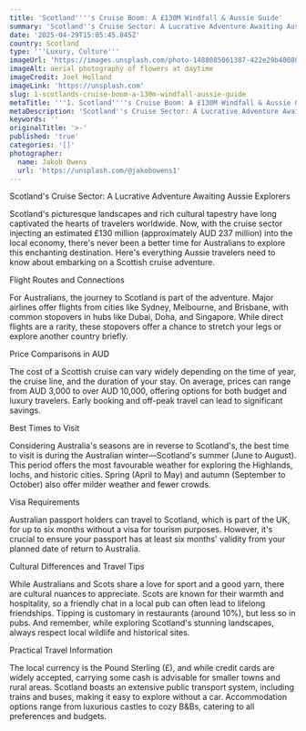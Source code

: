 ```yaml
---
title: 'Scotland''''s Cruise Boom: A £130M Windfall & Aussie Guide'
summary: 'Scotland''s Cruise Sector: A Lucrative Adventure Awaiting Aussie Explorers...'
date: '2025-04-29T15:05:45.845Z'
country: Scotland
type: '''Luxury, Culture'''
imageUrl: 'https://images.unsplash.com/photo-1488085061387-422e29b40080'
imageAlt: aerial photography of flowers at daytime
imageCredit: Joel Holland
imageLink: 'https://unsplash.com'
slug: 1-scotlands-cruise-boom-a-130m-windfall-aussie-guide
metaTitle: '''1. Scotland''''s Cruise Boom: A £130M Windfall & Aussie Guide'''
metaDescription: 'Scotland''s Cruise Sector: A Lucrative Adventure Awaiting Aussie Explorers...'
keywords: ''
originalTitle: '>-'
published: 'true'
categories: '[]'
photographer:
  name: Jakob Owens
  url: 'https://unsplash.com/@jakobowens1'
---
```








Scotland's Cruise Sector: A Lucrative Adventure Awaiting Aussie Explorers

Scotland's picturesque landscapes and rich cultural tapestry have long captivated the hearts of travelers worldwide. Now, with the cruise sector injecting an estimated £130 million (approximately AUD 237 million) into the local economy, there's never been a better time for Australians to explore this enchanting destination. Here's everything Aussie travelers need to know about embarking on a Scottish cruise adventure.

Flight Routes and Connections

For Australians, the journey to Scotland is part of the adventure. Major airlines offer flights from cities like Sydney, Melbourne, and Brisbane, with common stopovers in hubs like Dubai, Doha, and Singapore. While direct flights are a rarity, these stopovers offer a chance to stretch your legs or explore another country briefly.

Price Comparisons in AUD

The cost of a Scottish cruise can vary widely depending on the time of year, the cruise line, and the duration of your stay. On average, prices can range from AUD 3,000 to over AUD 10,000, offering options for both budget and luxury travelers. Early booking and off-peak travel can lead to significant savings.

Best Times to Visit

Considering Australia's seasons are in reverse to Scotland's, the best time to visit is during the Australian winter—Scotland's summer (June to August). This period offers the most favourable weather for exploring the Highlands, lochs, and historic cities. Spring (April to May) and autumn (September to October) also offer milder weather and fewer crowds.

Visa Requirements

Australian passport holders can travel to Scotland, which is part of the UK, for up to six months without a visa for tourism purposes. However, it's crucial to ensure your passport has at least six months' validity from your planned date of return to Australia.

Cultural Differences and Travel Tips

While Australians and Scots share a love for sport and a good yarn, there are cultural nuances to appreciate. Scots are known for their warmth and hospitality, so a friendly chat in a local pub can often lead to lifelong friendships. Tipping is customary in restaurants (around 10%), but less so in pubs. And remember, while exploring Scotland's stunning landscapes, always respect local wildlife and historical sites.

Practical Travel Information

The local currency is the Pound Sterling (£), and while credit cards are widely accepted, carrying some cash is advisable for smaller towns and rural areas. Scotland boasts an extensive public transport system, including trains and buses, making it easy to explore without a car. Accommodation options range from luxurious castles to cozy B&Bs, catering to all preferences and budgets.
